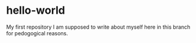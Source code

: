 # hello-world
My first repository
I am supposed to write about myself here in this branch for pedogogical reasons.
